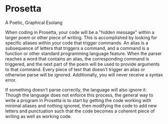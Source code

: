 # Prosetta
 A Poetic, Graphical Esolang

When coding in Prosetta, your code will be a "hidden message" within a larger poem or other piece of writing. This is accomplished by looking for specific aliases within your code that trigger commands. An alias is a subsequence of letters that triggers a command, and a command is a function or other standard programming language feature. When the parser reaches a word that contains an alias, the corresponding command is triggered, and the next part of the poem will be used to provide arguments to that command. Every piece of text that doesn't trigger an alias or otherwise parse will be ignored. Additionally, you will never receive a syntax error.

If something doesn't parse correctly, the language will also ignore it. Though the language does not enforce this process, the general way to write a program in Prosetta is to start by getting the code working with minimal aliases and nothing ignored, then modifying the code to add new letters and punctuation such that the code becomes a coherent piece of writing as well as working code.

<editor :code="`
tur 45.
pen 15.
rec 100.
`" 
:code-wordier=null
output-method='canvas'></editor>